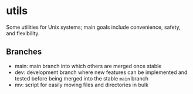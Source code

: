 # utils

Some utilities for Unix systems; main goals include convenience, safety, and
flexibility.

## Branches

- main: main branch into which others are merged once stable
- dev: development branch where new features can be implemented and tested before being merged into the stable `main` branch
- mv: script for easily moving files and directories in bulk
